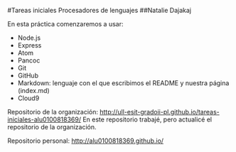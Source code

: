 #Tareas iniciales Procesadores de lenguajes
##Natalie Dajakaj

En esta práctica comenzaremos a usar:
* Node.js
* Express
* Atom
* Pancoc
* Git
* GitHub
* Markdown: lenguaje con el que escribimos el README y nuestra página (index.md)
* Cloud9

Repositorio de la organización: <http://ull-esit-gradoii-pl.github.io/tareas-iniciales-alu0100818369/>
En este repositorio trabajé, pero actualicé el repositorio de la organización.

Repositorio personal: <http://alu0100818369.github.io/>
